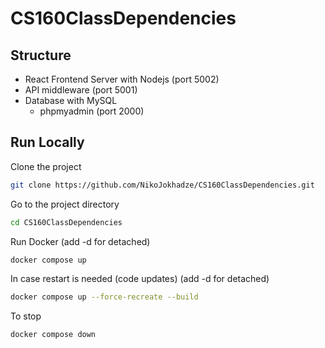 # CS160ClassDependencies

## Structure  
- React Frontend Server with Nodejs (port 5002) 
- API middleware (port 5001)  
- Database with MySQL
  - phpmyadmin (port 2000)

## Run Locally  
Clone the project  

~~~bash  
git clone https://github.com/NikoJokhadze/CS160ClassDependencies.git
~~~

Go to the project directory  

~~~bash  
cd CS160ClassDependencies
~~~

Run Docker (add -d for detached)

~~~bash  
docker compose up
~~~

In case restart is needed (code updates) (add -d for detached)

~~~bash  
docker compose up --force-recreate --build
~~~  

To stop

~~~bash  
docker compose down
~~~  
